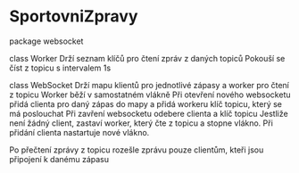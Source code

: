 # SportovniZpravy

package websocket

class Worker
Drží seznam klíčů pro čtení zpráv z daných topiců
Pokouší se číst z topicu s intervalem 1s

class WebSocket
Drží mapu klientů pro jednotlivé zápasy a worker pro čtení z topicu
Worker běží v samostatném vlákně
Při otevření nového websocketu přidá clienta pro daný zápas do mapy a přidá workeru klíč topicu, který se má poslouchat
Při zavření websocketu odebere clienta a klíč topicu
Jestliže není žádný client, zastaví worker, který čte z topicu a stopne vlákno. Při přidání clienta nastartuje nové vlákno.

Po přečtení zprávy z topicu rozešle zprávu pouze clientům, kteři jsou připojení k danému zápasu
